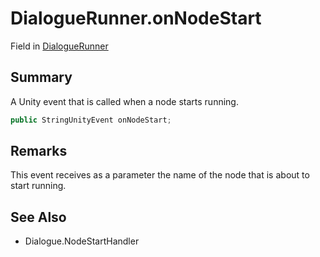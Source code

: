 # DialogueRunner.onNodeStart

Field in [DialogueRunner](/api/csharp/yarn.unity.dialoguerunner.md)

## Summary


A Unity event that is called when a node starts running.


```csharp
public StringUnityEvent onNodeStart;
```

## Remarks


This event receives as a parameter the name of the node that is
about to start running.


## See Also

* Dialogue.NodeStartHandler

